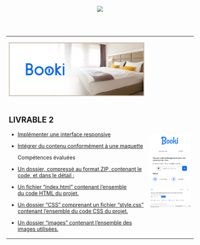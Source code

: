 <p align="center"><a href="https://github.com/franckdun/Learning-plan_Openclassrooms"><img src="https://img.shields.io/badge/🏠-🎓%20Web developer training Openclassrooms 2022%20🎓-C0CA33" width="750" ></a></p>
<div align="center">
  <table>	
	 <td width="75%">
	 
  [![img contact](https://github.com/franckdun/Booki_L2/blob/main/img/readme-2.PNG)](https://franckdun.github.io/La_Panthere_L4/index.html)
	  </tr>
	<tr>
	   <td width="50%">
	   <h2>LIVRABLE 2</h2>
     
* [Implémenter une interface responsive](https://franckdun.github.io/La_Panthere_L4/index.html)
  
* [Intégrer du contenu conformément à une maquette](https://franckdun.github.io/La_Panthere_L4/index.html)

 
    <p>Compétences évaluées</p> 
 
* [Un dossier, compressé au format ZIP, contenant le code, et dans le détail :](https://franckdun.github.io/La_Panthere_L4/index.html)

* [Un fichier “index.html” contenant l’ensemble du code HTML du projet.](https://franckdun.github.io/La_Panthere_L4/index.html)

* [Un dossier “CSS” comprenant un fichier “style.css” contenant l’ensemble du code CSS du projet.](https://franckdun.github.io/La_Panthere_L4/index.html)

* [Un dossier “images” contenant l’ensemble des images utilisées.](https://franckdun.github.io/La_Panthere_L4/index.html)
	   </td>  
	     <td width="50%">

[![img contact](https://github.com/franckdun/Booki_L2/blob/main/img/readme-1.PNG)](https://franckdun.github.io/La_Panthere_L4/index.html)

[![img contact](https://github.com/franckdun/Booki_L2/blob/main/img/readme.PNG)](https://franckdun.github.io/La_Panthere_L4/index.html)
	   </td>  
	 </tr>
 </table>
</div>


